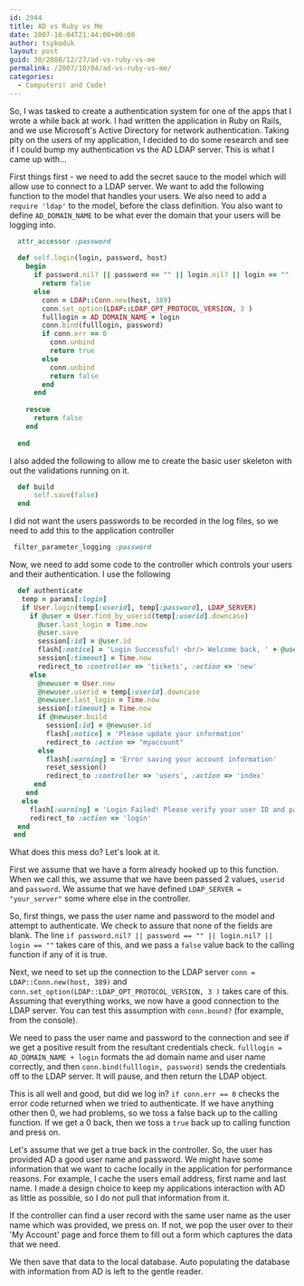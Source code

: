 ```yaml
---
id: 2944
title: AD vs Ruby vs Me
date: 2007-10-04T21:44:00+00:00
author: tsykoduk
layout: post
guid: 30/2008/12/27/ad-vs-ruby-vs-me
permalink: /2007/10/04/ad-vs-ruby-vs-me/
categories:
  - Computers! and Code!
---
```

<p>So, I was tasked to create a authentication system for one of the apps that I wrote a while back at work. I had written the application in Ruby on Rails, and we use Microsoft's Active Directory for network authentication. Taking pity on the users of my application, I decided to do some research and see if I could bump my authentication vs the <span class="caps">AD LDAP</span> server. This is what I came up with...</p>

<!--more-->

<p>First things first - we need to add the secret sauce to the model which will allow use to connect to a <span class="caps">LDAP</span> server. We want to add the following function to the model that handles your users. We also need to add a <code>require 'ldap'</code> to the model, before the class definition. You also want to define <code>AD_DOMAIN_NAME</code> to be what ever the domain that your users will be logging into.</p>

```ruby
  attr_accessor :password
  
  def self.login(login, password, host)
    begin
      if password.nil? || password == "" || login.nil? || login == ""
        return false
      else
        conn = LDAP::Conn.new(host, 389)
        conn.set_option(LDAP::LDAP_OPT_PROTOCOL_VERSION, 3 )
        fulllogin = AD_DOMAIN_NAME + login
        conn.bind(fulllogin, password)
        if conn.err == 0
          conn.unbind
          return true
        else
          conn.unbind
          return false
        end
      end
      
    rescue
      return false
    end
  
  end
```

I also added the following to allow me to create the basic user skeleton with out the validations running on it.

```ruby  
  def build
      self.save(false)
  end
```

I did not want the users passwords to be recorded in the log files, so we need to add this to the application controller

```ruby
 filter_parameter_logging :password
```

Now, we need to add some code to the controller which controls your users and their authentication. I use the following

```ruby
  def authenticate
   temp = params[:login]
   if User.login(temp[:userid], temp[:password], LDAP_SERVER)
     if @user = User.find_by_userid(temp[:userid].downcase)
       @user.last_login = Time.now
       @user.save
       session[:id] = @user.id
       flash[:notice] = 'Login Successful! <br/> Welcome back, ' + @user.firstname
       session[:timeout] = Time.now
       redirect_to :controller => 'tickets', :action => 'new'
     else
       @newuser = User.new
       @newuser.userid = temp[:userid].downcase
       @newuser.last_login = Time.now
       session[:timeout] = Time.now
       if @newuser.build
         session[:id] = @newuser.id
         flash[:notice] = 'Please update your information'
         redirect_to :action => "myaccount"
       else
         flash[:warning] = 'Error saving your account information'
         reset_session()
         redirect_to :controller => 'users', :action => 'index'
      end
    end
   else
     flash[:warning] = 'Login Failed! Please verify your user ID and password and try again'
     redirect_to :action => 'login'
  end 
 end
```

<p>What does this mess do? Let's look at it.</p>


<p>First we assume that we have a form already hooked up to this function. When we call this, we assume that we have been passed 2 values, <code>userid</code> and <code>password</code>. We assume that we have defined <code>LDAP_SERVER = "your_server"</code> some where else in the controller.</p>


<p>So, first things, we pass the user name and password to the model and attempt to authenticate. We check to assure that none of the fields are blank. The line <code>if password.nil? || password == "" || login.nil? || login == ""</code> takes care of this, and we pass a <code>false</code> value back to the calling function if any of it is true.</p>


<p>Next, we need to set up the connection to the <span class="caps">LDAP</span> server <code>conn = LDAP::Conn.new(host, 389)</code> and <code>conn.set_option(LDAP::LDAP_OPT_PROTOCOL_VERSION, 3 )</code>  takes care of this. Assuming that everything works, we now have a good connection to the <span class="caps">LDAP</span> server. You can test this assumption with <code>conn.bound?</code> (for example, from the console).</p>


<p>We need to pass the user name and password to the connection and see if we get a positive result from the resultant credentials check. <code>fulllogin = AD_DOMAIN_NAME + login</code> formats the ad domain name and user name correctly, and then <code>conn.bind(fulllogin, password)</code> sends the credentials off to the <span class="caps">LDAP</span> server. It will pause, and then return the <span class="caps">LDAP</span> object.</p>


<p>This is all well and good, but did we log in? <code>if conn.err == 0</code> checks the error code returned when we tried to authenticate. If we have anything other then 0, we had problems, so we toss a false back up to the calling function. If we get a 0 back, then we toss a <code>true</code> back up to calling function and press on.</p>


<p>Let's assume that we get a true back in the controller. So, the user has provided AD a good user name and password. We might have some information that we want to cache locally in the application for performance reasons. For example, I cache the users email address, first name and last name. I made a design choice to keep my applications interaction with AD as little as possible, so I do not pull that information from it.</p>


<p>If the controller can find a user record with the same user name as the user name which was provided, we press on. If not, we pop the user over to their 'My Account' page and force them to fill out a form which captures the data that we need.</p>


<p>We then save that data to the local database. Auto populating the database with information from AD is left to the gentle reader.</p>